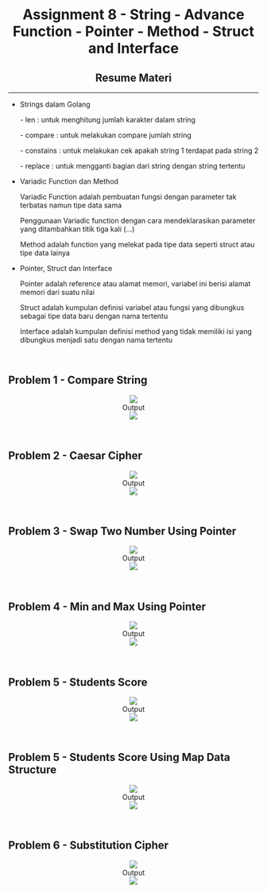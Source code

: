 
<h1 align="center">Assignment 8 - String - Advance Function - Pointer - Method - Struct and Interface</h1>
<h2 align="center">Resume Materi</h2>
<hr>

<ul>
    <li>Strings dalam Golang</li>
        <p>- len : untuk menghitung jumlah karakter dalam string</p>
        <p>- compare : untuk melakukan compare jumlah string</p>
        <p>- constains : untuk melakukan cek apakah string 1 terdapat pada string 2</p>
        <p>- replace : untuk mengganti bagian dari string dengan string tertentu</p>
    <li>Variadic Function dan Method</li>
        <p>Variadic Function adalah pembuatan fungsi dengan parameter tak terbatas namun tipe data sama</p>
        <p>Penggunaan Variadic function dengan cara mendeklarasikan parameter yang ditambahkan titik tiga kali (...)</p>
        <p>Method adalah function yang melekat pada tipe data seperti struct atau tipe data lainya</p>
    <li>Pointer, Struct dan Interface</li>
        <p>Pointer adalah reference atau alamat memori, variabel ini berisi alamat memori dari suatu nilai</p>
        <p>Struct adalah kumpulan definisi variabel atau fungsi yang dibungkus sebagai tipe data baru dengan nama tertentu</p>
        <p>Interface adalah kumpulan definisi method yang tidak memiliki isi yang dibungkus menjadi satu dengan nama tertentu</p>
</ul>
<br>

<h2>Problem 1 - Compare String</h2>
<p align="center">
    <img src="screenshots/problem1_code.png">
    <br>
    Output
    <br>
    <img src="screenshots/problem1_output.png">
</p>
<br>
<h2>Problem 2 - Caesar Cipher</h2>
<p align="center">
    <img src="screenshots/problem2_code.png">
    <br>
    Output
    <br>
    <img src="screenshots/problem2_output.png">
</p>
<br>
<h2>Problem 3 - Swap Two Number Using Pointer</h2>
<p align="center">
    <img src="screenshots/problem3_code.png">
    <br>
    Output
    <br>
    <img src="screenshots/problem3_output.png">
</p>
<br>
<h2>Problem 4 - Min and Max Using Pointer</h2>
<p align="center">
    <img src="screenshots/problem4_code.png">
    <br>
    Output
    <br>
    <img src="screenshots/problem4_output.png">
</p>
<br>
<h2>Problem 5 - Students Score</h2>
<p align="center">
    <img src="screenshots/problem5_code.png">
    <br>
    Output
    <br>
    <img src="screenshots/problem5_output.png">
</p>
<br>
<h2>Problem 5 - Students Score Using Map Data Structure</h2>
<p align="center">
    <img src="screenshots/problem5_code_usingmap.png">
    <br>
    Output
    <br>
    <img src="screenshots/problem5_output_usingmap.png">
</p>
<br>
<h2>Problem 6 - Substitution Cipher</h2>
<p align="center">
    <img src="screenshots/problem6_code.png">
    <br>
    Output
    <br>
    <img src="screenshots/problem6_output.png">
</p>
